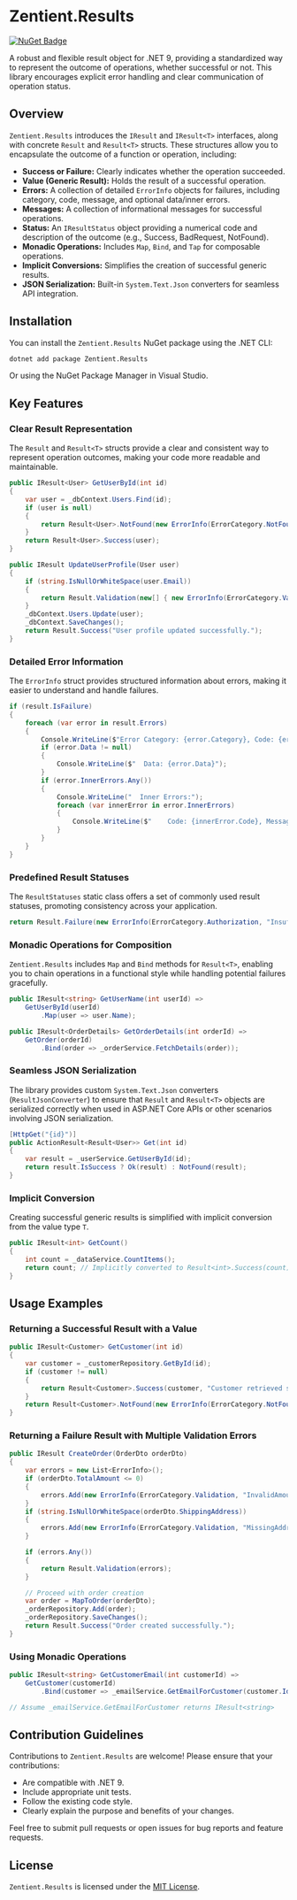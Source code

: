# Zentient.Results

[![NuGet Badge](https://buildstats.info/nuget/Zentient.Results)](https://www.nuget.org/packages/Zentient.Results)

A robust and flexible result object for .NET 9, providing a standardized way to represent the outcome of operations, whether successful or not. This library encourages explicit error handling and clear communication of operation status.

## Overview

`Zentient.Results` introduces the `IResult` and `IResult<T>` interfaces, along with concrete `Result` and `Result<T>` structs. These structures allow you to encapsulate the outcome of a function or operation, including:

* **Success or Failure:** Clearly indicates whether the operation succeeded.
* **Value (Generic Result):** Holds the result of a successful operation.
* **Errors:** A collection of detailed `ErrorInfo` objects for failures, including category, code, message, and optional data/inner errors.
* **Messages:** A collection of informational messages for successful operations.
* **Status:** An `IResultStatus` object providing a numerical code and description of the outcome (e.g., Success, BadRequest, NotFound).
* **Monadic Operations:** Includes `Map`, `Bind`, and `Tap` for composable operations.
* **Implicit Conversions:** Simplifies the creation of successful generic results.
* **JSON Serialization:** Built-in `System.Text.Json` converters for seamless API integration.

## Installation

You can install the `Zentient.Results` NuGet package using the .NET CLI:

```bash
dotnet add package Zentient.Results
````

Or using the NuGet Package Manager in Visual Studio.

## Key Features

### Clear Result Representation

The `Result` and `Result<T>` structs provide a clear and consistent way to represent operation outcomes, making your code more readable and maintainable.

```csharp
public IResult<User> GetUserById(int id)
{
    var user = _dbContext.Users.Find(id);
    if (user is null)
    {
        return Result<User>.NotFound(new ErrorInfo(ErrorCategory.NotFound, "UserNotFound", $"User with ID '{id}' not found."));
    }
    return Result<User>.Success(user);
}

public IResult UpdateUserProfile(User user)
{
    if (string.IsNullOrWhiteSpace(user.Email))
    {
        return Result.Validation(new[] { new ErrorInfo(ErrorCategory.Validation, "InvalidEmail", "Email cannot be empty.") });
    }
    _dbContext.Users.Update(user);
    _dbContext.SaveChanges();
    return Result.Success("User profile updated successfully.");
}
```

### Detailed Error Information

The `ErrorInfo` struct provides structured information about errors, making it easier to understand and handle failures.

```csharp
if (result.IsFailure)
{
    foreach (var error in result.Errors)
    {
        Console.WriteLine($"Error Category: {error.Category}, Code: {error.Code}, Message: {error.Message}");
        if (error.Data != null)
        {
            Console.WriteLine($"  Data: {error.Data}");
        }
        if (error.InnerErrors.Any())
        {
            Console.WriteLine("  Inner Errors:");
            foreach (var innerError in error.InnerErrors)
            {
                Console.WriteLine($"    Code: {innerError.Code}, Message: {innerError.Message}");
            }
        }
    }
}
```

### Predefined Result Statuses

The `ResultStatuses` static class offers a set of commonly used result statuses, promoting consistency across your application.

```csharp
return Result.Failure(new ErrorInfo(ErrorCategory.Authorization, "InsufficientPermissions", "User does not have required permissions."), ResultStatuses.Forbidden);
```

### Monadic Operations for Composition

`Zentient.Results` includes `Map` and `Bind` methods for `Result<T>`, enabling you to chain operations in a functional style while handling potential failures gracefully.

```csharp
public IResult<string> GetUserName(int userId) =>
    GetUserById(userId)
        .Map(user => user.Name);

public IResult<OrderDetails> GetOrderDetails(int orderId) =>
    GetOrder(orderId)
        .Bind(order => _orderService.FetchDetails(order));
```

### Seamless JSON Serialization

The library provides custom `System.Text.Json` converters (`ResultJsonConverter`) to ensure that `Result` and `Result<T>` objects are serialized correctly when used in ASP.NET Core APIs or other scenarios involving JSON serialization.

```csharp
[HttpGet("{id}")]
public ActionResult<Result<User>> Get(int id)
{
    var result = _userService.GetUserById(id);
    return result.IsSuccess ? Ok(result) : NotFound(result);
}
```

### Implicit Conversion

Creating successful generic results is simplified with implicit conversion from the value type `T`.

```csharp
public IResult<int> GetCount()
{
    int count = _dataService.CountItems();
    return count; // Implicitly converted to Result<int>.Success(count)
}
```

## Usage Examples

### Returning a Successful Result with a Value

```csharp
public IResult<Customer> GetCustomer(int id)
{
    var customer = _customerRepository.GetById(id);
    if (customer != null)
    {
        return Result<Customer>.Success(customer, "Customer retrieved successfully.");
    }
    return Result<Customer>.NotFound(new ErrorInfo(ErrorCategory.NotFound, "CustomerNotFound", $"Customer with ID '{id}' not found."));
}
```

### Returning a Failure Result with Multiple Validation Errors

```csharp
public IResult CreateOrder(OrderDto orderDto)
{
    var errors = new List<ErrorInfo>();
    if (orderDto.TotalAmount <= 0)
    {
        errors.Add(new ErrorInfo(ErrorCategory.Validation, "InvalidAmount", "Total amount must be greater than zero."));
    }
    if (string.IsNullOrWhiteSpace(orderDto.ShippingAddress))
    {
        errors.Add(new ErrorInfo(ErrorCategory.Validation, "MissingAddress", "Shipping address is required."));
    }

    if (errors.Any())
    {
        return Result.Validation(errors);
    }

    // Proceed with order creation
    var order = MapToOrder(orderDto);
    _orderRepository.Add(order);
    _orderRepository.SaveChanges();
    return Result.Success("Order created successfully.");
}
```

### Using Monadic Operations

```csharp
public IResult<string> GetCustomerEmail(int customerId) =>
    GetCustomer(customerId)
        .Bind(customer => _emailService.GetEmailForCustomer(customer.Id));

// Assume _emailService.GetEmailForCustomer returns IResult<string>
```

## Contribution Guidelines

Contributions to `Zentient.Results` are welcome\! Please ensure that your contributions:

  * Are compatible with .NET 9.
  * Include appropriate unit tests.
  * Follow the existing code style.
  * Clearly explain the purpose and benefits of your changes.

Feel free to submit pull requests or open issues for bug reports and feature requests.

## License

`Zentient.Results` is licensed under the [MIT License](https://www.google.com/search?q=LICENSE).
